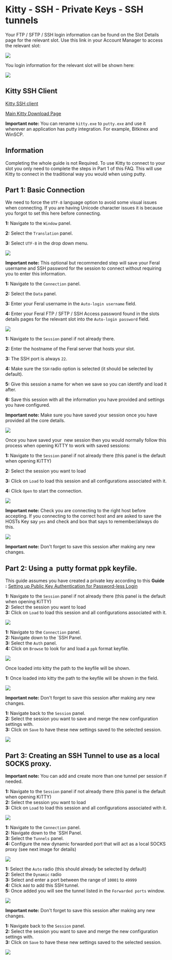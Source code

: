 Kitty - SSH - Private Keys - SSH tunnels
========================================

  
Your FTP / SFTP / SSH login information can be found on the Slot Details page for the relevant slot. Use this link in your Account Manager to access the relevant slot:  
  
![](https://raw.github.com/feralhosting/feralfilehosting/master/Feral%20Wiki/0%20Generic/slot_detail_link.png)  
  
You login information for the relevant slot will be shown here:  
  
![](https://raw.github.com/feralhosting/feralfilehosting/master/Feral%20Wiki/0%20Generic/slot_detail_ssh.png)  
  

Kitty SSH Client
----------------

  
[Kitty SSH client](http://www.9bis.net/kitty/?page=Download)  
  
[Main Kitty Download Page](http://www.fosshub.com/KiTTY.html)  
  
**Important note:** You can rename `kitty.exe` to `putty.exe` and use it wherever an application has putty integration. For example, Bitkinex and WinSCP.  
  

Information
-----------

  
Completing the whole guide is not Required. To use Kitty to connect to your slot you only need to complete the steps in Part 1 of this FAQ. This will use Kitty to connect in the traditional way you would when using putty.  
  

Part 1: Basic Connection
------------------------

  
We need to force the `UTF-8` language option to avoid some visual issues when connecting. If you are having Unicode character issues it is because you forgot to set this here before connecting.  
  
**1:** Navigate to the `Window` panel.  
  
**2:** Select the `Translation` panel.  
  
**3:** Select `UTF-8` in the drop down menu.  
  
![](https://raw.github.com/feralhosting/feralfilehosting/master/Feral%20Wiki/SSH/Kitty%20-%20SSH%20-%20Private%20Keys%20-%20SSH%20tunnels/1.png)  
  
**Important note:** This optional but recommended step will save your Feral username and SSH password for the session to connect without requiring you to enter this information.  
  
**1:** Navigate to the `Connection` panel.  
  
**2:** Select the `Data` panel.  
  
**3:** Enter your Feral username in the `Auto-login username` field.  
  
**4:** Enter your Feral FTP / SFTP / SSH Access password found in the slots details pages for the relevant slot into the `Auto-login password` field.  
  
![](https://raw.github.com/feralhosting/feralfilehosting/master/Feral%20Wiki/SSH/Kitty%20-%20SSH%20-%20Private%20Keys%20-%20SSH%20tunnels/2.png)  
  
**1:** Navigate to the `Session` panel if not already there.  
  
**2:** Enter the hostname of the Feral server that hosts your slot.  
  
**3:** The SSH port is always `22`.  
  
**4:** Make sure the `SSH` radio option is selected (it should be selected by default).  
  
**5:** Give this session a name for when we save so you can identify and load it after.  
  
**6:** Save this session with all the information you have provided and settings you have configured.  
  
**Important note:** Make sure you have saved your session once you have provided all the core details.  
  
![](https://raw.github.com/feralhosting/feralfilehosting/master/Feral%20Wiki/SSH/Kitty%20-%20SSH%20-%20Private%20Keys%20-%20SSH%20tunnels/3.png)  
  
Once you have saved your  new session then you would normally follow this process when opening KiTTY to work with saved sessions:  
  
**1:** Navigate to the `Session` panel if not already there (this panel is the default when opening KiTTY)  
  
**2:** Select the session you want to load  
  
**3:** Click on `Load` to load this session and all configurations associated with it.  
  
**4:** Click `Open` to start the connection.  
  
![](https://raw.github.com/feralhosting/feralfilehosting/master/Feral%20Wiki/SSH/Kitty%20-%20SSH%20-%20Private%20Keys%20-%20SSH%20tunnels/4.png)  
  
**Important note:** Check you are connecting to the right host before accepting. If you connecting to the correct host and are asked to save the HOSTs Key say `yes` and check and box that says to remember/always do this.  
  
![](https://raw.github.com/feralhosting/feralfilehosting/master/Feral%20Wiki/SSH/Kitty%20-%20SSH%20-%20Private%20Keys%20-%20SSH%20tunnels/5.png)  
  
**Important note:** Don't forget to save this session after making any new changes.  
  

Part 2: Using a  putty format ppk keyfile.
------------------------------------------

  
This guide assumes you have created a private key according to this **Guide :** [Setting up Public Key Authentication for Password-less Login](https://www.feralhosting.com/faq/view?question=13)  
  
**1:** Navigate to the `Session` panel if not already there (this panel is the default when opening KiTTY)  
**2:** Select the session you want to load  
**3:** Click on `Load` to load this session and all configurations associated with it.  
  
![](https://raw.github.com/feralhosting/feralfilehosting/master/Feral%20Wiki/SSH/Kitty%20-%20SSH%20-%20Private%20Keys%20-%20SSH%20tunnels/6.png)  
  
**1:** Navigate to the `Connection` panel.  
**2:** Navigate down to the \`SSH Panel.  
**3:** Select the `Auth` panel.  
**4:** Click on `Browse` to look for and load a `ppk` format keyfile.  
  
![](https://raw.github.com/feralhosting/feralfilehosting/master/Feral%20Wiki/SSH/Kitty%20-%20SSH%20-%20Private%20Keys%20-%20SSH%20tunnels/7.png)  
  
Once loaded into kitty the path to the keyfile will be shown.  
  
**1:** Once loaded into kitty the path to the keyfile will be shown in the field.  
  
![](https://raw.github.com/feralhosting/feralfilehosting/master/Feral%20Wiki/SSH/Kitty%20-%20SSH%20-%20Private%20Keys%20-%20SSH%20tunnels/8.png)  
  
**Important note:** Don't forget to save this session after making any new changes.  
  
**1:** Navigate back to the `Session` panel.  
**2:** Select the session you want to save and merge the new configuration settings with.  
**3:** Click on `Save` to have these new settings saved to the selected session.  
  
![](https://raw.github.com/feralhosting/feralfilehosting/master/Feral%20Wiki/SSH/Kitty%20-%20SSH%20-%20Private%20Keys%20-%20SSH%20tunnels/9.png)  
  

Part 3: Creating an SSH Tunnel to use as a local SOCKS proxy.
-------------------------------------------------------------

  
**Important note:** You can add and create more than one tunnel per session if needed.  
  
**1:** Navigate to the `Session` panel if not already there (this panel is the default when opening KiTTY)  
**2:** Select the session you want to load  
**3:** Click on `Load` to load this session and all configurations associated with it.  
  
![](https://raw.github.com/feralhosting/feralfilehosting/master/Feral%20Wiki/SSH/Kitty%20-%20SSH%20-%20Private%20Keys%20-%20SSH%20tunnels/10.png)  
  
**1:** Navigate to the `Connection` panel.  
**2:** Navigate down to the \`SSH Panel.  
**3:** Select the `Tunnels` panel.  
**4:** Configure the new dynamic forwarded port that will act as a local SOCKS proxy (see next image for details)  
  
![](https://raw.github.com/feralhosting/feralfilehosting/master/Feral%20Wiki/SSH/Kitty%20-%20SSH%20-%20Private%20Keys%20-%20SSH%20tunnels/11.png)  
  
**1:** Select the `Auto` radio (this should already be selected by default)  
**2:** Select the `Dynamic` radio  
**3:** Select and enter a port between the range of `10001` to `49999`  
**4:** Click `Add` to add this SSH tunnel.  
**5:** Once added you will see the tunnel listed in the `Forwarded ports` window.  
  
![](https://raw.github.com/feralhosting/feralfilehosting/master/Feral%20Wiki/SSH/Kitty%20-%20SSH%20-%20Private%20Keys%20-%20SSH%20tunnels/12.png)  
  
**Important note:** Don't forget to save this session after making any new changes.  
  
**1:** Navigate back to the `Session` panel.  
**2:** Select the session you want to save and merge the new configuration settings with.  
**3:** Click on `Save` to have these new settings saved to the selected session.  
  
![](https://raw.github.com/feralhosting/feralfilehosting/master/Feral%20Wiki/SSH/Kitty%20-%20SSH%20-%20Private%20Keys%20-%20SSH%20tunnels/13.png)  
  


